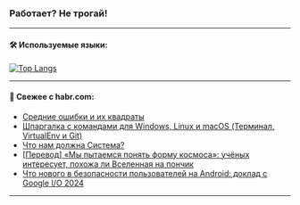 ### Работает? Не трогай!

---
<!--
#### 🛠️ Technical stack:

![Java](https://img.shields.io/badge/Java-informational?logo=Oracle&style=flat&logoColor=white&color=FF4500)
![Kotlin](https://img.shields.io/badge/Kotlin-informational?logo=Kotlin&style=flat&logoColor=white&color=774D97)
![TS](https://img.shields.io/badge/TypeScript-informational?logo=typeScript&style=flat&logoColor=black&color=017acc)
![Python](https://img.shields.io/badge/Python-informational?logo=Python&style=flat&logoColor=black&color=ffdd54) <br>
![Spring](https://img.shields.io/badge/Spring-informational?logo=Spring&style=flat&logoColor=white&color=6DB33F) 
![SpringBoot](https://img.shields.io/badge/SpringBoot-informational?logo=SpringBoot&style=flat&logoColor=white&color=6DB33F)
![Nest](https://img.shields.io/badge/NestJS-informational?logo=NestJS&style=flat&logoColor=white&color=E0234E) 
![NodeJS](https://img.shields.io/badge/NodeJS-informational?logo=node.js&style=flat&logoColor=white&color=70A760)<br>
![PostgreSQL](https://img.shields.io/badge/PostgreSQL-informational?logo=PostgreSQL&style=flat&logoColor=white&color=DAA520)
![MongoDB](https://img.shields.io/badge/MongoDB-informational?logo=MongoDB&style=flat&logoColor=white&color=870000)
![Apache](https://img.shields.io/badge/Apache-informational?logo=apache&style=flat&logoColor=white&color=f74e28)

___ 
-->

#### 🛠️ Используемые языки:

[![Top Langs](https://github-readme-stats-u2qms2cxw-advtsettinggmailcoms-projects.vercel.app/api/top-langs/?username=zloylis&langs_count=10&hide_title=true&title_color=e6edf3&size_weight=0.5&count_weight=0.5&layout=compact&hide_progress=true&hide_border=true&theme=dracula)](https://github.com/zloylis)

<!---


####  :octocat:&nbsp;&nbsp; Статистика:

![GitHub stats](https://github-readme-stats-u2qms2cxw-advtsettinggmailcoms-projects.vercel.app/api?username=zloylis&show_icons=true&hide_border=true&theme=dracula&title_color=e6edf3&include_all_commits=true&count_private=true&hide_rank=false&hide_title=true&rank_icon=github)
-->
---

#### 💬 Свежее с habr.com:

<!-- BLOG-POST-LIST:START -->
- [Средние ошибки и их квадраты](https://habr.com/ru/articles/823644/?utm_source=habrahabr&utm_medium=rss&utm_campaign=823644)
- [Шпаргалка с командами для Windows, Linux и macOS &lpar;Терминал, VirtualEnv и Git&rpar;](https://habr.com/ru/articles/823570/?utm_source=habrahabr&utm_medium=rss&utm_campaign=823570)
- [Что нам должна Система?](https://habr.com/ru/articles/823622/?utm_source=habrahabr&utm_medium=rss&utm_campaign=823622)
- [[Перевод] «Мы пытаемся понять форму космоса»: учёных интересует, похожа ли Вселенная на пончик](https://habr.com/ru/articles/823620/?utm_source=habrahabr&utm_medium=rss&utm_campaign=823620)
- [Что нового в безопасности пользователей на Android: доклад с Google I/O 2024](https://habr.com/ru/companies/kts/articles/823574/?utm_source=habrahabr&utm_medium=rss&utm_campaign=823574)
<!-- BLOG-POST-LIST:END -->

---
